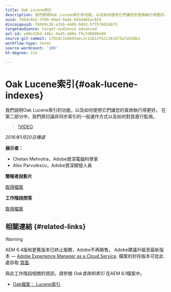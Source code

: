 ```yaml
---
title: Oak Lucene索引
description: 我們說明Oak Lucene索引的功能，以及如何使用它們讓您的查詢執行得更好。 在第二部分中，我們將討論非同步索引的一般運作方式以及如何對其進行監視。
uuid: 7664c6b2-3f09-4de4-9ade-b934465ac829
discoiquuid: f69d9c38-a316-4409-94b3-5ff576034bf3
targetaudience: target-audience advanced
exl-id: ed0e32b3-44bc-4e45-a80e-f9cfd0688e80
source-git-commit: 1792dc318643aec2c12613f621361d72a7a918b1
workflow-type: tm+mt
source-wordcount: '189'
ht-degree: 11%

---
```


# Oak Lucene索引{#oak-lucene-indexes}

我們說明Oak Lucene索引的功能，以及如何使用它們讓您的查詢執行得更好。 在第二部分中，我們將討論非同步索引的一般運作方式以及如何對其進行監視。

>[!VIDEO](https://video.tv.adobe.com/v/19303/?quality=9)

*2016年1月20日傳遞*

**展示者：**

* Chetan Mehrotra，Adobe資深電腦科學家
* Alex Parvulescu，Adobe資深開發人員

**簡報者投影片**

[取得檔案](assets/aem-gems-012016-oak-lucene-indexes-async-local.pdf)

**工作階段問答**

[取得檔案](assets/q-a-1-20-16-gem-session-oak-lucene-indexes.pdf)

## 相關連結 {#related-links}

>[!WARNING]
>
>AEM 6.4版和更舊版本已終止服務，Adobe不再銷售。  Adobe建議升級至最新版本 —  [Adobe Experience Manager as a Cloud Service](https://experienceleague.adobe.com/docs/experience-manager-cloud-service.html).  檔案的封存版本可從此處存取 [頁面](https://experienceleague.adobe.com/docs/experience-manager-release-information/aem-release-updates/previous-updates/aem-previous-versions.html).
>
>與此工作階段相關的資訊，請參閱 *Oak查詢和索引* 在AEM 6.1檔案中。

* [Oak檔案： Lucene索引](https://jackrabbit.apache.org/oak/docs/query/lucene.html)
